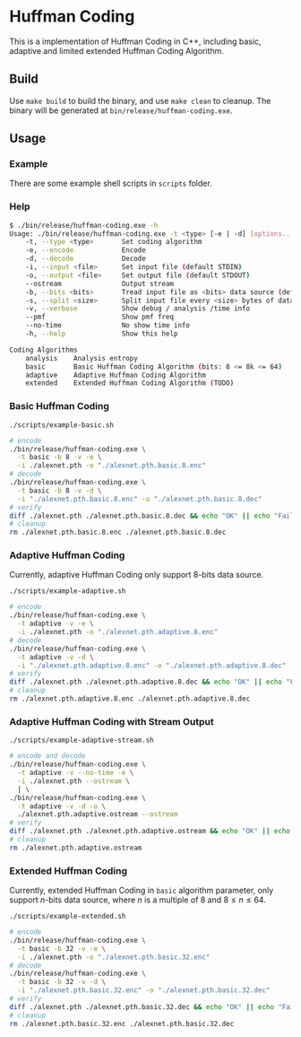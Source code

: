 # Huffman Coding

This is a implementation of Huffman Coding in C++, including basic, adaptive and limited extended Huffman Coding Algorithm.

## Build

Use `make build` to build the binary, and use `make clean` to cleanup.
The binary will be generated at `bin/release/huffman-coding.exe`.

## Usage

### Example

There are some example shell scripts in `scripts` folder.

### Help

```bash
$ ./bin/release/huffman-coding.exe -h
Usage: ./bin/release/huffman-coding.exe -t <type> [-e | -d] [options...] [-i <file>] [-o <file>]
    -t, --type <type>       Set coding algorithm
    -e, --encode            Encode
    -d, --decode            Decode
    -i, --input <file>      Set input file (default STDIN)
    -o, --output <file>     Set output file (default STDOUT)
    --ostream               Output stream
    -b, --bits <bits>       Tread input file as <bits> data source (default 8)
    -s, --split <size>      Split input file every <size> bytes of data (default ∞)
    -v, --verbose           Show debug / analysis /time info
    --pmf                   Show pmf freq
    --no-time               No show time info
    -h, --help              Show this help

Coding Algorithms
    analysis    Analysis entropy
    basic       Basic Huffman Coding Algorithm (bits: 8 <= 8k <= 64)
    adaptive    Adaptive Huffman Coding Algorithm
    extended    Extended Huffman Coding Algorithm (TODO)
```

### Basic Huffman Coding

`./scripts/example-basic.sh`

```bash
# encode
./bin/release/huffman-coding.exe \
  -t basic -b 8 -v -e \
  -i ./alexnet.pth -o "./alexnet.pth.basic.8.enc"
# decode
./bin/release/huffman-coding.exe \
  -t basic -b 8 -v -d \
  -i "./alexnet.pth.basic.8.enc" -o "./alexnet.pth.basic.8.dec"
# verify
diff ./alexnet.pth ./alexnet.pth.basic.8.dec && echo "OK" || echo "Failed"
# cleanup
rm ./alexnet.pth.basic.8.enc ./alexnet.pth.basic.8.dec
```

### Adaptive Huffman Coding

Currently, adaptive Huffman Coding only support 8-bits data source.

`./scripts/example-adaptive.sh`

```bash
# encode
./bin/release/huffman-coding.exe \
  -t adaptive -v -e \
  -i ./alexnet.pth -o "./alexnet.pth.adaptive.8.enc"
# decode
./bin/release/huffman-coding.exe \
  -t adaptive -v -d \
  -i "./alexnet.pth.adaptive.8.enc" -o "./alexnet.pth.adaptive.8.dec"
# verify
diff ./alexnet.pth ./alexnet.pth.adaptive.8.dec && echo "OK" || echo "Failed"
# cleanup
rm ./alexnet.pth.adaptive.8.enc ./alexnet.pth.adaptive.8.dec
```

### Adaptive Huffman Coding with Stream Output

`./scripts/example-adaptive-stream.sh`

```bash
# encode and decode
./bin/release/huffman-coding.exe \
  -t adaptive -v --no-time -e \
  -i ./alexnet.pth --ostream \
  | \
./bin/release/huffman-coding.exe \
  -t adaptive -v -d -o \
  ./alexnet.pth.adaptive.ostream --ostream
# verify
diff ./alexnet.pth ./alexnet.pth.adaptive.ostream && echo "OK" || echo "Failed"
# cleanup
rm ./alexnet.pth.adaptive.ostream
```

### Extended Huffman Coding

Currently, extended Huffman Coding in `basic` algorithm parameter, only support $n$-bits data source, where $n$ is a multiple of 8 and $8 ≤ n ≤ 64$.

`./scripts/example-extended.sh`

```bash
# encode
./bin/release/huffman-coding.exe \
  -t basic -b 32 -v -e \
  -i ./alexnet.pth -o "./alexnet.pth.basic.32.enc"
# decode
./bin/release/huffman-coding.exe \
  -t basic -b 32 -v -d \
  -i "./alexnet.pth.basic.32.enc" -o "./alexnet.pth.basic.32.dec"
# verify
diff ./alexnet.pth ./alexnet.pth.basic.32.dec && echo "OK" || echo "Failed"
# cleanup
rm ./alexnet.pth.basic.32.enc ./alexnet.pth.basic.32.dec
```

